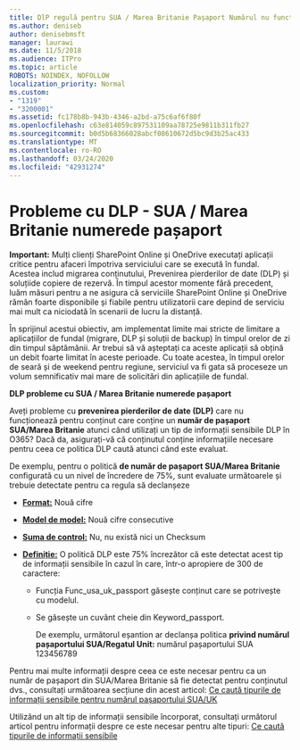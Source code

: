 ```yaml
---
title: DlP regulă pentru SUA / Marea Britanie Pașaport Numărul nu funcționează
ms.author: deniseb
author: denisebmsft
manager: laurawi
ms.date: 11/5/2018
ms.audience: ITPro
ms.topic: article
ROBOTS: NOINDEX, NOFOLLOW
localization_priority: Normal
ms.custom:
- "1319"
- "3200001"
ms.assetid: fc178b8b-943b-4346-a2bd-a75c6af6f80f
ms.openlocfilehash: c63e814059c897531109aa78725e9811b311fb27
ms.sourcegitcommit: b0d5b68366028abcf08610672d5bc9d3b25ac433
ms.translationtype: MT
ms.contentlocale: ro-RO
ms.lasthandoff: 03/24/2020
ms.locfileid: "42931274"
---
```

# <a name="problems-with-dlp---usuk-passport-numbers"></a>Probleme cu DLP - SUA / Marea Britanie numerede pașaport

**Important:** Mulți clienți SharePoint Online și OneDrive executați aplicații critice pentru afaceri împotriva serviciului care se execută în fundal. Acestea includ migrarea conținutului, Prevenirea pierderilor de date (DLP) și soluțiide copiere de rezervă. În timpul acestor momente fără precedent, luăm măsuri pentru a ne asigura că serviciile SharePoint Online și OneDrive rămân foarte disponibile și fiabile pentru utilizatorii care depind de serviciu mai mult ca niciodată în scenarii de lucru la distanță.

În sprijinul acestui obiectiv, am implementat limite mai stricte de limitare a aplicațiilor de fundal (migrare, DLP și soluții de backup) în timpul orelor de zi din timpul săptămânii. Ar trebui să vă așteptați ca aceste aplicații să obțină un debit foarte limitat în aceste perioade. Cu toate acestea, în timpul orelor de seară și de weekend pentru regiune, serviciul va fi gata să proceseze un volum semnificativ mai mare de solicitări din aplicațiile de fundal.

**DLP probleme cu SUA / Marea Britanie numerede pașaport**

Aveți probleme cu **prevenirea pierderilor de date (DLP)** care nu funcționează pentru conținut care conține un **număr de pașaport SUA/Marea Britanie** atunci când utilizați un tip de informații sensibile DLP în O365? Dacă da, asigurați-vă că conținutul conține informațiile necesare pentru ceea ce politica DLP caută atunci când este evaluat.
  
De exemplu, pentru o politică **de număr de pașaport SUA/Marea Britanie** configurată cu un nivel de încredere de 75%, sunt evaluate următoarele și trebuie detectate pentru ca regula să declanșeze
  
- **[Format:](https://docs.microsoft.com/office365/securitycompliance/what-the-sensitive-information-types-look-for#format-77)** Nouă cifre

- **[Model de model:](https://docs.microsoft.com/office365/securitycompliance/what-the-sensitive-information-types-look-for#pattern-77)** Nouă cifre consecutive

- **[Suma de control:](https://docs.microsoft.com/office365/securitycompliance/what-the-sensitive-information-types-look-for#checksum-76)** Nu, nu există nici un Checksum

- **[Definiție:](https://docs.microsoft.com/office365/securitycompliance/what-the-sensitive-information-types-look-for#definition-77)** O politică DLP este 75% încrezător că este detectat acest tip de informații sensibile în cazul în care, într-o apropiere de 300 de caractere:

  - Funcția Func_usa_uk_passport găsește conținut care se potrivește cu modelul.

  - Se găsește un cuvânt cheie din Keyword_passport.

    De exemplu, următorul eșantion ar declanșa politica **privind numărul pașaportului SUA/Regatul Unit:** numărul pașaportului SUA 123456789

Pentru mai multe informații despre ceea ce este necesar pentru ca un număr de pașaport din SUA/Marea Britanie să fie detectat pentru conținutul dvs., consultați următoarea secțiune din acest articol: [Ce caută tipurile de informații sensibile pentru numărul pașaportului SUA/UK](https://docs.microsoft.com/office365/securitycompliance/what-the-sensitive-information-types-look-for#us--uk-passport-number)
  
Utilizând un alt tip de informații sensibile încorporat, consultați următorul articol pentru informații despre ce este necesar pentru alte tipuri: [Ce caută tipurile de informații sensibile](https://docs.microsoft.com/office365/securitycompliance/what-the-sensitive-information-types-look-for)
  